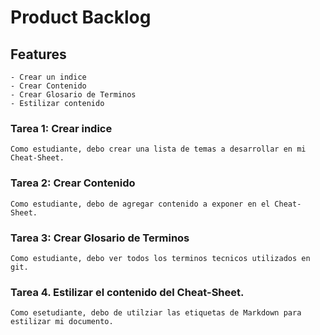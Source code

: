 # Product Backlog
## Features

    - Crear un indice
    - Crear Contenido
    - Crear Glosario de Terminos
    - Estilizar contenido

### Tarea 1: Crear indice
    Como estudiante, debo crear una lista de temas a desarrollar en mi Cheat-Sheet.

### Tarea 2: Crear Contenido
    Como estudiante, debo de agregar contenido a exponer en el Cheat-Sheet.

### Tarea 3: Crear Glosario de Terminos
    Como estudiante, debo ver todos los terminos tecnicos utilizados en git.

### Tarea 4. Estilizar el contenido del Cheat-Sheet.
    Como esetudiante, debo de utilziar las etiquetas de Markdown para estilizar mi documento.


